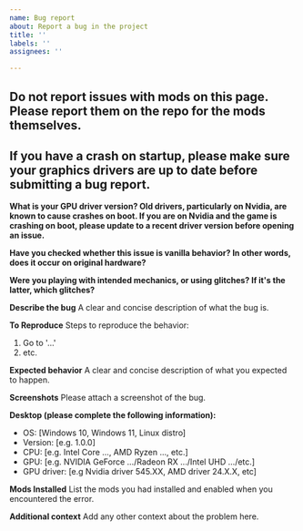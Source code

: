 ```yaml
---
name: Bug report
about: Report a bug in the project
title: ''
labels: ''
assignees: ''

---
```


## Do not report issues with mods on this page. Please report them on the repo for the mods themselves.

## If you have a crash on startup, please make sure your graphics drivers are up to date before submitting a bug report.

**What is your GPU driver version? Old drivers, particularly on Nvidia, are known to cause crashes on boot. If you are on Nvidia and the game is crashing on boot, please update to a recent driver version before opening an issue.**

**Have you checked whether this issue is vanilla behavior? In other words, does it occur on original hardware?**

**Were you playing with intended mechanics, or using glitches? If it's the latter, which glitches?**

**Describe the bug**
A clear and concise description of what the bug is.

**To Reproduce**
Steps to reproduce the behavior:
1. Go to '...'
2. etc.

**Expected behavior**
A clear and concise description of what you expected to happen.

**Screenshots**
Please attach a screenshot of the bug.

**Desktop (please complete the following information):**
 - OS: [Windows 10, Windows 11, Linux distro]
 - Version: [e.g. 1.0.0]
 - CPU: [e.g. Intel Core ..., AMD Ryzen ..., etc.]
 - GPU: [e.g. NVIDIA GeForce .../Radeon RX .../Intel UHD .../etc.]
 - GPU driver: [e.g Nvidia driver 545.XX, AMD driver 24.X.X, etc]

**Mods Installed**
List the mods you had installed and enabled when you encountered the error.

**Additional context**
Add any other context about the problem here.
